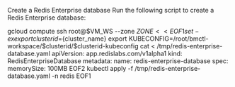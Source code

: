 Create a Redis Enterprise database
Run the following script to create a Redis Enterprise database:

gcloud compute ssh root@$VM_WS --zone ${ZONE} << EOF1
set -ex
export clusterid=${cluster_name}
export KUBECONFIG=/root/bmctl-workspace/\$clusterid/\$clusterid-kubeconfig
cat <<EOF2 > /tmp/redis-enterprise-database.yaml
apiVersion: app.redislabs.com/v1alpha1
kind: RedisEnterpriseDatabase
metadata:
  name: redis-enterprise-database
spec:
  memorySize: 100MB
EOF2
kubectl apply -f /tmp/redis-enterprise-database.yaml -n redis
EOF1